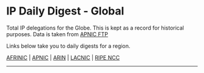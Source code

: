# IP Daily Digest - Global

Total IP delegations for the Globe. This is kept as a record for historical purposes. Data is taken from [APNIC FTP](https://ftp.apnic.net/)

Links below take you to daily digests for a region.

[AFRINIC](./archives/AFRINIC/) | [APNIC](./archives/APNIC/) | [ARIN](./archives/ARIN/) | [LACNIC](./archives/LACNIC/) | [RIPE NCC](./archives/RIPE_NCC/)

---